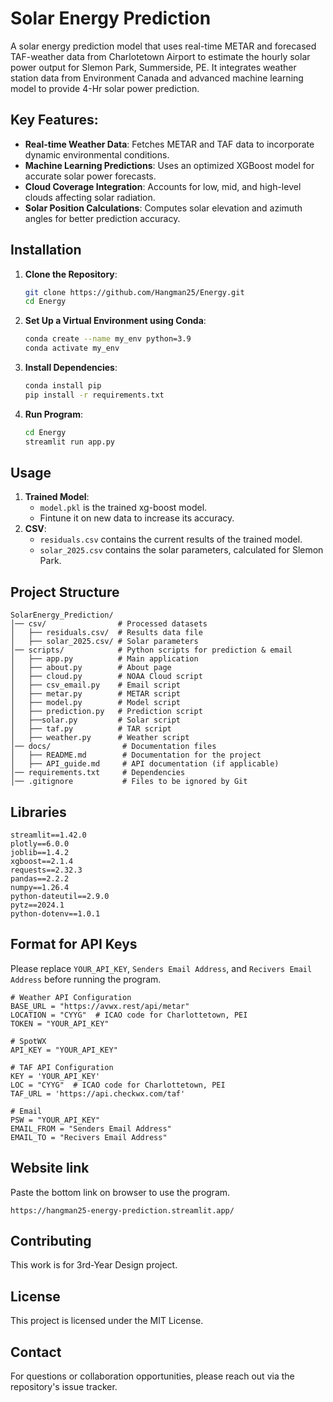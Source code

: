 # Solar Energy Prediction

A solar energy prediction model that uses real-time METAR and forecased TAF-weather data from Charlotetown Airport to estimate the hourly solar power output for Slemon Park, Summerside, PE. It integrates weather station data from Environment Canada and advanced machine learning model to provide 4-Hr solar power prediction.


## Key Features:
- **Real-time Weather Data**: Fetches METAR and TAF data to incorporate dynamic environmental conditions.
- **Machine Learning Predictions**: Uses an optimized XGBoost model for accurate solar power forecasts.
- **Cloud Coverage Integration**: Accounts for low, mid, and high-level clouds affecting solar radiation.
- **Solar Position Calculations**: Computes solar elevation and azimuth angles for better prediction accuracy.

## Installation

1. **Clone the Repository**:
   ```bash
   git clone https://github.com/Hangman25/Energy.git
   cd Energy
   ```
2. **Set Up a Virtual Environment using Conda**:
   ```bash
   conda create --name my_env python=3.9
   conda activate my_env
   ```
3. **Install Dependencies**:
   ```bash
   conda install pip
   pip install -r requirements.txt
   ```
4. **Run Program**:
   ```bash
   cd Energy
   streamlit run app.py 
   ```

## Usage

1. **Trained Model**:
   - `model.pkl` is the trained xg-boost model.
   - Fintune it on new data to increase its accuracy. 
2. **CSV**:
   - `residuals.csv` contains the current results of the trained model.
   - `solar_2025.csv` contains the solar parameters, calculated for Slemon Park. 

   
## Project Structure

```
SolarEnergy_Prediction/
│── csv/                # Processed datasets
│   ├── residuals.csv/  # Results data file
│   ├── solar_2025.csv/ # Solar parameters 
│── scripts/            # Python scripts for prediction & email
│   ├── app.py          # Main application 
│   ├── about.py        # About page
│   ├── cloud.py        # NOAA Cloud script
│   ├── csv_email.py    # Email script
│   ├── metar.py        # METAR script
│   ├── model.py        # Model script
│   ├── prediction.py   # Prediction script
│   ├──solar.py         # Solar script
│   ├── taf.py          # TAR script
│   ├── weather.py      # Weather script
│── docs/                # Documentation files
│   ├── README.md        # Documentation for the project
│   ├── API_guide.md     # API documentation (if applicable)
│── requirements.txt     # Dependencies
│── .gitignore           # Files to be ignored by Git
```

## Libraries
```
streamlit==1.42.0
plotly==6.0.0
joblib==1.4.2
xgboost==2.1.4
requests==2.32.3
pandas==2.2.2
numpy==1.26.4
python-dateutil==2.9.0  
pytz==2024.1 
python-dotenv==1.0.1
```

## Format for API Keys
Please replace `YOUR_API_KEY`, `Senders Email Address`, and `Recivers Email Address` before running the program. 
```
# Weather API Configuration
BASE_URL = "https://avwx.rest/api/metar"
LOCATION = "CYYG"  # ICAO code for Charlottetown, PEI
TOKEN = "YOUR_API_KEY"

# SpotWX
API_KEY = "YOUR_API_KEY"

# TAF API Configuration
KEY = 'YOUR_API_KEY'
LOC = "CYYG"  # ICAO code for Charlottetown, PEI
TAF_URL = 'https://api.checkwx.com/taf'

# Email
PSW = "YOUR_API_KEY"
EMAIL_FROM = "Senders Email Address"
EMAIL_TO = "Recivers Email Address"
```

## Website link
Paste the bottom link on browser to use the program.
```
https://hangman25-energy-prediction.streamlit.app/
```

## Contributing

This work is for 3rd-Year Design project. 

## License

This project is licensed under the MIT License.

## Contact

For questions or collaboration opportunities, please reach out via the repository's issue tracker.



